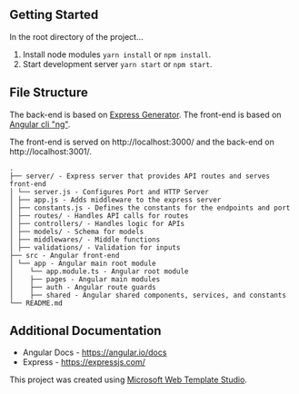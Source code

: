 ﻿## Getting Started

In the root directory of the project...

1. Install node modules `yarn install` or `npm install`.
2. Start development server `yarn start` or `npm start`.

## File Structure

The back-end is based on [Express Generator](https://expressjs.com/en/starter/generator.html).
The front-end is based on [Angular cli "ng"](https://angular.io/cli).

The front-end is served on http://localhost:3000/ and the back-end on http://localhost:3001/.

```
.
├── server/ - Express server that provides API routes and serves front-end
│ └── server.js - Configures Port and HTTP Server
│ ├── app.js - Adds middleware to the express server
│ ├── constants.js - Defines the constants for the endpoints and port
│ ├── routes/ - Handles API calls for routes
│ ├── controllers/ - Handles logic for APIs
│ ├── models/ - Schema for models
│ ├── middlewares/ - Middle functions
│ ├── validations/ - Validation for inputs
├── src - Angular front-end
│ └── app - Angular main root module
│    └── app.module.ts - Angular root module
│    ├── pages - Angular main modules
│    ├── auth - Angular route guards
│    ├── shared - Angular shared components, services, and constants
└── README.md
```

## Additional Documentation

- Angular Docs - https://angular.io/docs
- Express - https://expressjs.com/

This project was created using [Microsoft Web Template Studio](https://github.com/Microsoft/WebTemplateStudio).
